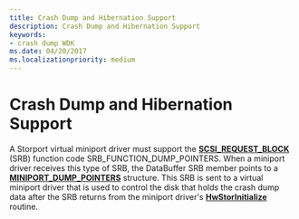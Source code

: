 ```yaml
---
title: Crash Dump and Hibernation Support
description: Crash Dump and Hibernation Support
keywords:
- crash dump WDK
ms.date: 04/20/2017
ms.localizationpriority: medium
---
```


# Crash Dump and Hibernation Support


A Storport virtual miniport driver must support the [**SCSI\_REQUEST\_BLOCK**](/windows-hardware/drivers/ddi/srb/ns-srb-_scsi_request_block) (SRB) function code SRB\_FUNCTION\_DUMP\_POINTERS. When a miniport driver receives this type of SRB, the DataBuffer SRB member points to a [**MINIPORT\_DUMP\_POINTERS**](/windows-hardware/drivers/ddi/storport/ns-storport-_miniport_dump_pointers) structure. This SRB is sent to a virtual miniport driver that is used to control the disk that holds the crash dump data after the SRB returns from the miniport driver's [**HwStorInitialize**](/windows-hardware/drivers/ddi/storport/nc-storport-hw_initialize) routine.

 

